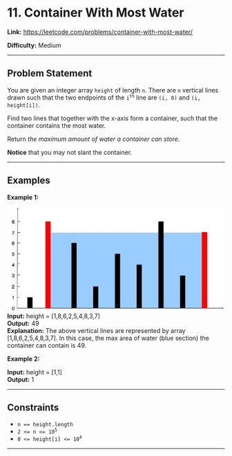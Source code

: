 # 11. Container With Most Water

**Link:** https://leetcode.com/problems/container-with-most-water/

**Difficulty:** Medium

---

## Problem Statement

You are given an integer array `height` of length `n`. There are `n` vertical lines drawn such that the two endpoints of the <code>i<sup>th</sup></code> line are `(i, 0)` and `(i, height[i])`.

Find two lines that together with the x-axis form a container, such that the container contains the most water.

Return _the maximum amount of water a container can store_.

**Notice** that you may not slant the container.

---

## Examples

**Example 1:**

![alt text](question_11.jpg) \
**Input:** height = [1,8,6,2,5,4,8,3,7] \
**Output:** 49 \
**Explanation:** The above vertical lines are represented by array [1,8,6,2,5,4,8,3,7]. In this case, the max area of water (blue section) the container can contain is 49.

**Example 2:**

**Input:** height = [1,1] \
**Output:** 1

---

## Constraints

- `n == height.length`
- <code>2 <= n <= 10<sup>5</sup></code>
- <code>0 <= height[i] <= 10<sup>4</sup></code>

---